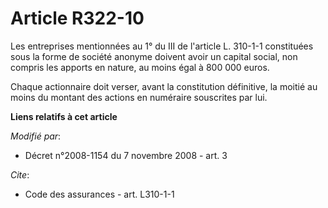 # Article R322-10

Les entreprises mentionnées au 1° du III de l'article L. 310-1-1 constituées sous la forme de société anonyme doivent avoir
un capital social, non compris les apports en nature, au moins égal à 800 000 euros. 

Chaque actionnaire doit verser, avant la constitution définitive, la moitié au moins du montant des actions en numéraire
souscrites par lui.

**Liens relatifs à cet article**

_Modifié par_:

  - Décret n°2008-1154 du 7 novembre 2008 - art. 3

_Cite_:

  - Code des assurances - art. L310-1-1
